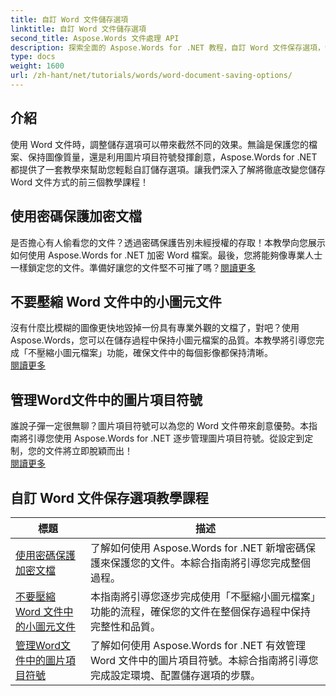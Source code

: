 ```yaml
---
title: 自訂 Word 文件儲存選項
linktitle: 自訂 Word 文件儲存選項
second_title: Aspose.Words 文件處理 API
description: 探索全面的 Aspose.Words for .NET 教程，自訂 Word 文件保存選項，包括密碼保護、保持圖像品質和管理圖片項目符號。
type: docs
weight: 1600
url: /zh-hant/net/tutorials/words/word-document-saving-options/
---
```

## 介紹

使用 Word 文件時，調整儲存選項可以帶來截然不同的效果。無論是保護您的檔案、保持圖像質量，還是利用圖片項目符號發揮創意，Aspose.Words for .NET 都提供了一套教學來幫助您輕鬆自訂儲存選項。讓我們深入了解將徹底改變您儲存 Word 文件方式的前三個教學課程！  

## 使用密碼保護加密文檔  
是否擔心有人偷看您的文件？透過密碼保護告別未經授權的存取！本教學向您展示如何使用 Aspose.Words for .NET 加密 Word 檔案。最後，您將能夠像專業人士一樣鎖定您的文件。準備好讓您的文件堅不可摧了嗎？[閱讀更多](./encrypt-document-with-password-protect/)  

## 不要壓縮 Word 文件中的小圖元文件  
沒有什麼比模糊的圖像更快地毀掉一份具有專業外觀的文檔了，對吧？使用 Aspose.Words，您可以在儲存過程中保持小圖元檔案的品質。本教學將引導您完成「不壓縮小圖元檔案」功能，確保文件中的每個影像都保持清晰。  
[閱讀更多](./do-not-compress-small-metafiles-word-documents/)  

## 管理Word文件中的圖片項目符號  
誰說子彈一定很無聊？圖片項目符號可以為您的 Word 文件帶來創意優勢。本指南將引導您使用 Aspose.Words for .NET 逐步管理圖片項目符號。從設定到定制，您的文件將立即脫穎而出！  
[閱讀更多](./manage-picture-bullet/)  

 ## 自訂 Word 文件保存選項教學課程
| 標題 | 描述 |
| --- | --- |
| [使用密碼保護加密文檔](./encrypt-document-with-password-protect/) | 了解如何使用 Aspose.Words for .NET 新增密碼保護來保護您的文件。本綜合指南將引導您完成整個過程。 |
| [不要壓縮 Word 文件中的小圖元文件](./do-not-compress-small-metafiles-word-documents/) | 本指南將引導您逐步完成使用「不壓縮小圖元檔案」功能的流程，確保您的文件在整個保存過程中保持完整性和品質。 |
| [管理Word文件中的圖片項目符號](./manage-picture-bullet/) | 了解如何使用 Aspose.Words for .NET 有效管理 Word 文件中的圖片項目符號。本綜合指南將引導您完成設定環境、配置儲存選項的步驟。 |